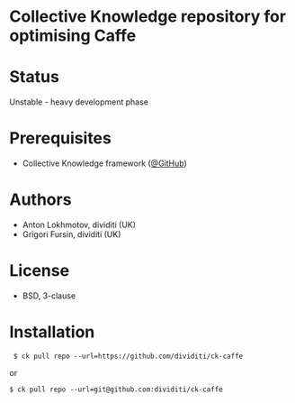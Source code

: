 Collective Knowledge repository for optimising Caffe 
====================================================

Status
======
Unstable - heavy development phase

Prerequisites
=============
* Collective Knowledge framework ([@GitHub](http://github.com/ctuning/ck))

Authors
=======

* Anton Lokhmotov, dividiti (UK)
* Grigori Fursin, dividiti (UK)

License
=======
* BSD, 3-clause

Installation
============
```
 $ ck pull repo --url=https://github.com/dividiti/ck-caffe
```
or
```
$ ck pull repo --url=git@github.com:dividiti/ck-caffe
```
